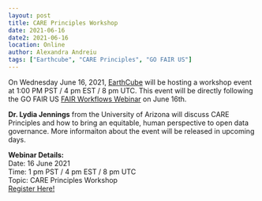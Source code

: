 ```yaml
---
layout: post
title: CARE Principles Workshop
date: 2021-06-16
date2: 2021-06-16
location: Online
author: Alexandra Andreiu
tags: ["Earthcube", "CARE Principles", "GO FAIR US"]
---
```


On Wednesday June 16, 2021, <a href = "https://www.earthcube.org/">EarthCube</a> will be hosting a workshop event at 1:00 PM PST / 4 pm EST / 8 pm UTC. This event will be directly following the GO FAIR US <a href="https://gofair.us/events/2021-06-16-FAIR-Workflows.html">FAIR Workflows Webinar</a> on June 16th. 

**Dr. Lydia Jennings** from the University of Arizona will discuss CARE Principles and how to bring an equitable, human perspective to open data governance. More informaiton about the event will be released in upcoming days.  


<b>Webinar Details:</b><br>
Date: 16 June 2021 <br>
Time: 1 pm PST / 4 pm EST / 8 pm UTC <br>
Topic: CARE Principles Workshop <br>
<a href="https://ucsd.zoom.us/webinar/register/WN_Ur5bWiySTzqmtw9V-IZeKw">Register Here!</a>
